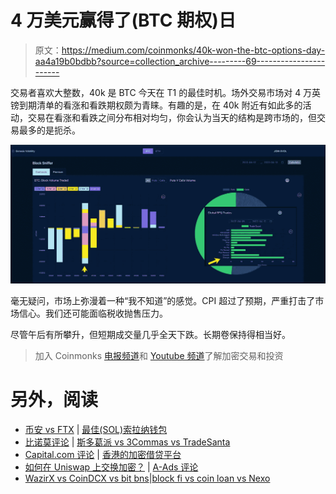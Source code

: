 # 4 万美元赢得了(BTC 期权)日

> 原文：<https://medium.com/coinmonks/40k-won-the-btc-options-day-aa4a19b0bdbb?source=collection_archive---------69----------------------->

交易者喜欢大整数，40k 是 BTC 今天在 T1 的最佳时机。场外交易市场对 4 万英镑到期清单的看涨和看跌期权颇为青睐。有趣的是，在 40k 附近有如此多的活动，交易在看涨和看跌之间分布相对均匀，你会认为当天的结构是跨市场的，但交易最多的是扼杀。

![](img/26fa0b91e66231c4b33e6d524549295d.png)

毫无疑问，市场上弥漫着一种“我不知道”的感觉。CPI 超过了预期，严重打击了市场信心。我们还可能面临税收抛售压力。

尽管午后有所攀升，但短期成交量几乎全天下跌。长期卷保持得相当好。

> 加入 Coinmonks [电报频道](https://t.me/coincodecap)和 [Youtube 频道](https://www.youtube.com/c/coinmonks/videos)了解加密交易和投资

# 另外，阅读

*   [币安 vs FTX](https://coincodecap.com/binance-vs-ftx) | [最佳(SOL)索拉纳钱包](https://coincodecap.com/solana-wallets)
*   [比诺莫评论](https://coincodecap.com/binomo-review) | [斯多葛派 vs 3Commas vs TradeSanta](https://coincodecap.com/stoic-vs-3commas-vs-tradesanta)
*   [Capital.com 评论](https://coincodecap.com/capital-com-review) | [香港的加密借贷平台](https://coincodecap.com/crypto-lending-hong-kong)
*   [如何在 Uniswap 上交换加密？](https://coincodecap.com/swap-crypto-on-uniswap) | [A-Ads 评论](https://coincodecap.com/a-ads-review)
*   [WazirX vs CoinDCX vs bit bns](/coinmonks/wazirx-vs-coindcx-vs-bitbns-149f4f19a2f1)|[block fi vs coin loan vs Nexo](/coinmonks/blockfi-vs-coinloan-vs-nexo-cb624635230d)